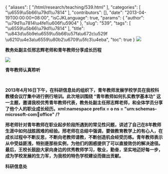 {
    "aliases": [
        "/html/research/teaching/539.html"
    ],
    "categories": [
        "\u6559\u5b66\u79d1\u7814"
    ],
    "contributors": [],
    "date": "2013-04-19T00:00:00+08:00",
    "isCJKLanguage": true,
    "params": {
        "author": "\u79d1\u7814\u4fe1\u606f\u5904"
    },
    "slug": "539",
    "tags": [
        "\u6559\u5b66\u79d1\u7814"
    ],
    "title": "\u843d\u5b9e\u6559\u5b66\u57fa\u672c\u529f \u6210\u4e3a\u6559\u80b2\u6709\u5fc3\u4eba",
    "toc": true
}
**![](https://cdn.tfls.online/mirror/full/da2a0958e39e4ac2d1e6e89b6586aab2dc7667e4.jpg)**

**教务处副主任邢志辉老师和青年教师分享成长历程**

**![](https://cdn.tfls.online/mirror/full/5c0dd69983d164b0a44aa7f9457b2add1434e462.jpg)**

**青年教师认真聆听**

 

**2013年4月16日下午，在科研信息处的组织下，青年教师发展学校学员在我校科教楼会议厅集中进行例行培训。此次培训围绕 “青年教师如何扎实教学基本功” 这一主题，邀请我校优秀青年教师代表，教务处副主任邢志辉老师，和全体学员分享了他个人的职业成长经历。xml:namespace prefix = o ns = "urn:schemas-microsoft-com:office:office" /?**

**邢老师针对青年教师在职业起步阶段所遇到的常见性问题，讲述了自己在8年教师生涯中如何战胜困难的经验。邢老师在总结中强调，要做教育教学上的有心人，在成长过程中不断反思，不断向老教师请教，不断创造机会经受历练。青年教师表示从中受益匪浅，特别是那些实例，为他们的困惑提供了可以直接效仿的解决途径。最后，王校长鼓励大家向身边的优秀教师学习，敬业，勤奋，坚实地迈好每一步，成为学校发展的生力军，为我校的特色学校建设而做出贡献。**

**科研信息处**

